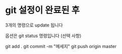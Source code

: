 # git 설정이 완료된 후
3개의 명령으로 update 됩니다

옵션은 git status 명령입니다 (선택 사항)    

git add .
git commit -m "메세지"
git push origin master





